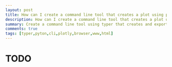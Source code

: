 ```yaml
---
layout: post
title: How can I create a command line tool that creates a plot using plotly and opens it in your browser?
description: How can I create a command line tool that creates a plot using plotly and opens it in your browser?
summary: Create a command line tool using typer that creates and exports to HTML a plot using plotly and then opens it up in your local browser.
comments: true
tags: [typer,pyton,cli,plotly,browser,www,html]
---
```


# TODO

